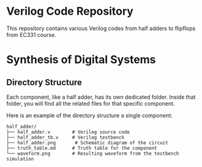 # Verilog Code Repository

This repository contains various Verilog codes from half adders to flipflops from EC331 course.

# Synthesis of Digital Systems

## Directory Structure
Each component, like a half adder, has its own dedicated folder. Inside that folder, you will find all the related files for that specific component.


Here is an example of the directory structure  a single component:


```
half_adder/
├── half_adder.v        # Verilog source code
├── half_adder_tb.v     # Verilog testbench
├── half_adder.png       # Schematic diagram of the circuit
├── truth_table.md      # Truth table for the component
└── waveform.png        # Resulting waveform from the testbench simulation
```

